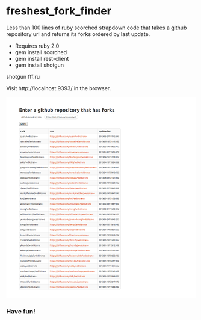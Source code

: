 freshest_fork_finder
====================

Less than 100 lines of ruby scorched strapdown code that takes a github repository url and returns its forks ordered by last update.

* Requires ruby 2.0
* gem install scorched
* gem install rest-client
* gem install shotgun

shotgun fff.ru

Visit http://localhost:9393/ in the browser.

![github.com Freshest Fork Finder](https://github.com/davidthewatson/freshest_fork_finder/raw/master/freshest_fork_finder.png)

### Have fun!
